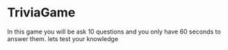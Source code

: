 # TriviaGame
In this game you will be ask 10 questions and you only have 60 seconds to answer them. lets test your knowledge 

